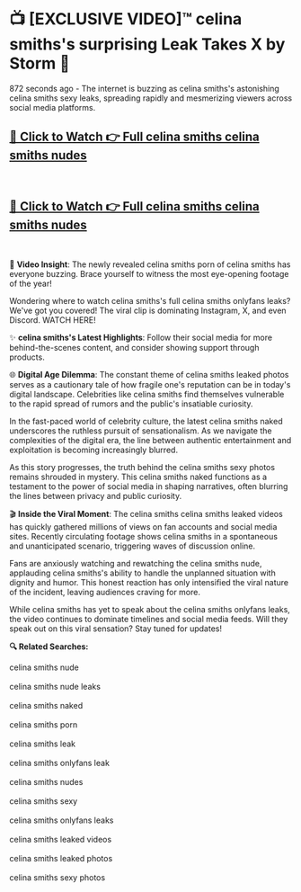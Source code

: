 # 📺 [EXCLUSIVE VIDEO]™ celina smiths's surprising Leak Takes X by Storm 🚀

872 seconds ago - The internet is buzzing as celina smiths's astonishing celina smiths sexy leaks, spreading rapidly and mesmerizing viewers across social media platforms.

<h2><a href="https://github-6l9.pages.dev/link1">🔗 Click to Watch 👉 Full celina smiths celina smiths nudes</a></h2><br>
<h2><a href="https://github-6l9.pages.dev/link2">🔗 Click to Watch 👉 Full celina smiths celina smiths nudes</a></h2><br>

🎥 **Video Insight**: The newly revealed celina smiths porn of celina smiths has everyone buzzing. Brace yourself to witness the most eye-opening footage of the year!

Wondering where to watch celina smiths's full celina smiths onlyfans leaks? We've got you covered! The viral clip is dominating Instagram, X, and even Discord. WATCH HERE!

✨ **celina smiths's Latest Highlights**: Follow their social media for more behind-the-scenes content, and consider showing support through products.

🌐 **Digital Age Dilemma**: The constant theme of celina smiths leaked photos serves as a cautionary tale of how fragile one's reputation can be in today's digital landscape. Celebrities like celina smiths find themselves vulnerable to the rapid spread of rumors and the public's insatiable curiosity.

In the fast-paced world of celebrity culture, the latest celina smiths naked underscores the ruthless pursuit of sensationalism. As we navigate the complexities of the digital era, the line between authentic entertainment and exploitation is becoming increasingly blurred.

As this story progresses, the truth behind the celina smiths sexy photos remains shrouded in mystery. This celina smiths naked functions as a testament to the power of social media in shaping narratives, often blurring the lines between privacy and public curiosity.

🎬 **Inside the Viral Moment**: The celina smiths celina smiths leaked videos has quickly gathered millions of views on fan accounts and social media sites. Recently circulating footage shows celina smiths in a spontaneous and unanticipated scenario, triggering waves of discussion online.

Fans are anxiously watching and rewatching the celina smiths nude, applauding celina smiths's ability to handle the unplanned situation with dignity and humor. This honest reaction has only intensified the viral nature of the incident, leaving audiences craving for more.

While celina smiths has yet to speak about the celina smiths onlyfans leaks, the video continues to dominate timelines and social media feeds. Will they speak out on this viral sensation? Stay tuned for updates!

<strong>🔍 Related Searches:</strong>

celina smiths nude
<br><br>
celina smiths nude leaks
<br><br>
celina smiths naked
<br><br>
celina smiths porn
<br><br>
celina smiths leak
<br><br>
celina smiths onlyfans leak
<br><br>
celina smiths nudes
<br><br>
celina smiths sexy
<br><br>
celina smiths onlyfans leaks
<br><br>
celina smiths leaked videos
<br><br>
celina smiths leaked photos
<br><br>
celina smiths sexy photos
<br><br>

